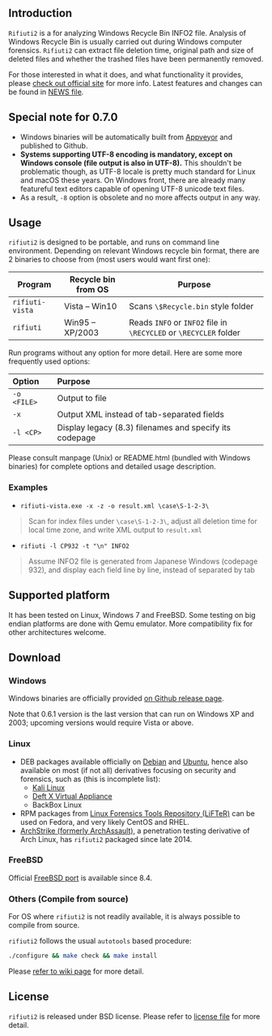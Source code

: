 ## Introduction

`Rifiuti2` is a for analyzing Windows Recycle Bin INFO2 file. Analysis of
Windows Recycle Bin is usually carried out during Windows computer
forensics. `Rifiuti2` can extract file deletion time, original path
and size of deleted files and whether the trashed files have been
permanently removed.

For those interested in what it does, and what functionality it
provides, please [check out official site][1] for more info.
Latest features and changes can be found in [NEWS file](NEWS.md).

[1]: https://abelcheung.github.io/rifiuti2

## Special note for 0.7.0
* Windows binaries will be automatically built from
  [Appveyor](https://www.appveyor.com/) and published to Github.
* **Systems supporting UTF-8 encoding is mandatory, except on Windows console
  (file output is also in UTF-8).** This shouldn't be problematic though,
  as UTF-8 locale is pretty much standard for Linux and macOS these years.
  On Windows front, there are already many featureful text editors
  capable of opening UTF-8 unicode text files.
* As a result, `-8` option is obsolete and no more affects output in any way.


## Usage

`rifiuti2` is designed to be portable, and runs on command line environment.
Depending on relevant Windows recycle bin format, there are 2 binaries to
choose from (most users would want first one):

Program        | Recycle bin from OS | Purpose
---------------|---------------------|--------
`rifiuti-vista`|Vista &ndash; Win10  | Scans `\$Recycle.bin` style folder
`rifiuti`      |Win95 &ndash; XP/2003| Reads `INFO` or `INFO2` file in `\RECYCLED` or `\RECYCLER` folder

Run programs without any option for more detail. Here are some more
frequently used options:

 Option    | Purpose
:----------|:--------
`-o <FILE>`| Output to file
`-x`       | Output XML instead of tab-separated fields
`-l <CP>`  | Display legacy (8.3) filenames and specify its codepage

Please consult manpage (Unix) or README.html (bundled with Windows binaries)
for complete options and detailed usage description.

### Examples

* `rifiuti-vista.exe -x -z -o result.xml \case\S-1-2-3\`
> Scan for index files under `\case\S-1-2-3\`, adjust all deletion time
> for local time zone, and write XML output to `result.xml`
* `rifiuti -l CP932 -t "\n" INFO2`
> Assume INFO2 file is generated from Japanese Windows (codepage 932),
> and display each field line by line, instead of separated by tab

## Supported platform

It has been tested on Linux, Windows 7 and FreeBSD.
Some testing on big endian platforms are done with Qemu emulator.
More compatibility fix for other architectures welcome.

## Download

### Windows
Windows binaries are officially provided
[on Github release page][6].

Note that 0.6.1 version is the last version that can run on
Windows XP and 2003; upcoming versions would require Vista or above.

### Linux
* DEB packages available officially on [Debian][7] and [Ubuntu][8],
hence also available on most (if not all) derivatives focusing on
security and forensics, such as (this is incomplete list):
  * [Kali Linux][9]
  * [Deft X Virtual Appliance][10]
  * BackBox Linux
* RPM packages from [Linux Forensics Tools Repository (LiFTeR)][11]
  can be used on Fedora, and very likely CentOS and RHEL.
* [ArchStrike (formerly ArchAssault)][12], a penetration testing
  derivative of Arch Linux, has `rifiuti2` packaged since late 2014.

### FreeBSD
Official [FreeBSD port][13] is available since 8.4.

### Others (Compile from source)
For OS where `rifiuti2` is not readily available, it is always
possible to compile from source.

`rifiuti2` follows the usual `autotools` based procedure:
```sh
./configure && make check && make install
```
Please [refer to wiki page][14] for more detail.

## License

`rifiuti2` is released under BSD license. Please refer to
[license file](docs/LICENSE.md) for more detail.

[6]: https://github.com/abelcheung/rifiuti2/releases
[7]: https://packages.debian.org/search?keywords=rifiuti2
[8]: http://packages.ubuntu.com/search?keywords=rifiuti2
[9]: https://pkg.kali.org/pkg/rifiuti2
[10]: http://www.deftlinux.net/package-list/deft-x-va/
[11]: https://forensics.cert.org/ByPackage/rifiuti2.html
[12]: https://archstrike.org/packages/rifiuti2
[13]: https://www.freebsd.org/cgi/ports.cgi?query=rifiuti2
[14]: https://github.com/abelcheung/rifiuti2/wiki/Compile-From-Source
